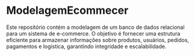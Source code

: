 # ModelagemEcommecer
Este repositório contém a modelagem de um banco de dados relacional para um sistema de e-commerce. O objetivo é fornecer uma estrutura eficiente para armazenar informações sobre produtos, usuários, pedidos, pagamentos e logística, garantindo integridade e escalabilidade.
